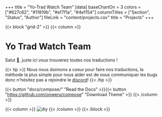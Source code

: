 +++
title = "Yo-Trad Watch Team"
[data]
baseChartOn = 3
colors = ["#627c62", "#11819b", "#ef7f1a", "#4e1154"]
columnTitles = ["Section", "Status", "Author"]
fileLink = "content/projects.csv"
title = "Projects"
+++

{{< block "grid-2" >}}
{{< column >}}

# **Yo Trad Watch Team**

Salut 👋, juste ici vous trouverez toutes nos traductions !


{{< tip >}}
Nous nous donnons a coeur pour faire nos traductions, la méthode la plus simple pour nous aider est de nous communiquer les bugs donc 
n'hésitez pas a rejoindre le [discord](https://discord.gg/SXvWgZgkWv)!
{{< /tip >}}

{{< button "docs/compose/" "Read the Docs" >}}{{< button "https://github.com/onweru/compose" "Download Theme" >}}
{{< /column >}}

{{< column >}}
![diy](/images/scribble.jpg)
{{< /column >}}
{{< /block >}}
